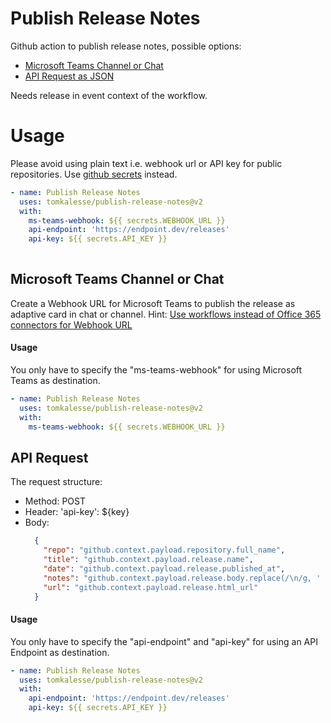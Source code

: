 # Publish Release Notes

Github action to publish release notes, possible options:

- [Microsoft Teams Channel or Chat](#microsoft-teams-channel-or-chat)
- [API Request as JSON](#api-request)

Needs release in event context of the workflow.

# Usage

Please avoid using plain text i.e. webhook url or API key for public repositories. Use [github secrets](https://docs.github.com/en/actions/security-guides/using-secrets-in-github-actions#about-secrets) instead.
<!-- start usage -->
```yaml
- name: Publish Release Notes
  uses: tomkalesse/publish-release-notes@v2
  with:
    ms-teams-webhook: ${{ secrets.WEBHOOK_URL }}
    api-endpoint: 'https://endpoint.dev/releases'
    api-key: ${{ secrets.API_KEY }}
    
```
<!-- end usage -->


## Microsoft Teams Channel or Chat
Create a Webhook URL for Microsoft Teams to publish the release as adaptive card in chat or channel.
Hint: [Use workflows instead of Office 365 connectors for Webhook URL](https://devblogs.microsoft.com/microsoft365dev/retirement-of-office-365-connectors-within-microsoft-teams/)

#### Usage
You only have to specify the "ms-teams-webhook" for using Microsoft Teams as destination.
<!-- start usage -->
```yaml
- name: Publish Release Notes
  uses: tomkalesse/publish-release-notes@v2
  with:
    ms-teams-webhook: ${{ secrets.WEBHOOK_URL }}
```
<!-- end usage -->


## API Request
The request structure:
- Method: POST
- Header: 'api-key': ${key}
- Body: 
  ```json
    {
      "repo": "github.context.payload.repository.full_name",
      "title": "github.context.payload.release.name",
      "date": "github.context.payload.release.published_at",
      "notes": "github.context.payload.release.body.replace(/\n/g, '  \n\n')",
      "url": "github.context.payload.release.html_url"
    }
  ```

#### Usage
You only have to specify the "api-endpoint" and "api-key" for using an API Endpoint as destination.
<!-- start usage -->
```yaml
- name: Publish Release Notes
  uses: tomkalesse/publish-release-notes@v2
  with:
    api-endpoint: 'https://endpoint.dev/releases'
    api-key: ${{ secrets.API_KEY }}
```
<!-- end usage -->